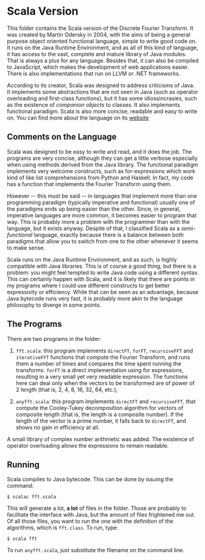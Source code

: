 # Scala Version

This folder contains the Scala version of the Discrete Fourier Transform. It was created by Martin Odersky in 2004, with the aims of being a general purpose object oriented functional language, simple to write good code on. It runs on the Java Runtime Environment, and as all of this kind of language, it has access to the vast, complete and mature library of Java modules. That is always a plus for any language. Besides that, it can also be compiled to JavaScript, which makes the development of web applications easier. There is also implementations that run on LLVM or .NET frameworks.

According to its creator, Scala was designed to address criticisms of Java. It implements some abstractions that are not seen in Java (such as operator overloading and first-class functions), but it has some idiossincrasies, such as the existence of *companion objects* to classes. It also implements functional paradigm. Scala is also more concise, readable and easy to write on. You can find more about the language on its [website](http://scala-lang.org/)


## Comments on the Language

Scala was designed to be easy to write and read, and it does the job. The programs are very concise, although they can get a little verbose especially when using methods derived from the Java library. The functional paradigm implements very welcome constructs, such as for-expressions which work kind of like list comprehensions from Python and Haskell. In fact, my code has a function that implements the Fourier Transform using them.

However -- this must be said -- in languages that implement more than one programming paradigm (typically imperative and functional) usually one of the paradigms ends up being easier than the other. Since, in general, imperative languages are more common, it becomes easier to program that way. This is probably more a problem with the programmer than with the language, but it exists anyway. Despite of that, I classified Scala as a *semi-functional* language, exactly because there is a balance between both paradigms that allow you to switch from one to the other whenever it seems to make sense.

Scala runs on the Java Runtime Environment, and as such, is highly compatible with Java libraries. This is of course a good thing, but there is a problem: you might feel tempted to write Java code using a different syntax. This can certainly happen with Scala, and it is likely that there are points in my programs where I could use different constructs to get better expressivity or efficiency. While that can be seen as an advantage, because Java bytecode runs very fast, it is probably more akin to the language philosophy to diverge in some points.


## The Programs

There are two programs in the folder:

1. `fft.scala`: this program implements `directFT`, `forFT`, `recursiveFFT` and `iterativeFFT` functions that compute the Fourier Transform, and runs them a number of times and compares the time spent running the transforms. `forFT` is a direct implementation using for expressions, resulting in a very small yet very readable expression. The functions here can deal only when the vectors to be transformed are of power of 2 length (that is, 2, 4, 8, 16, 32, 64, etc.);

2. `anyfft.scala`: this program implements `directFT` and `recursiveFFT`, that compute the Cooley-Tukey decomposition algorithm for vectors of composite length (that is, the length is a composite number). If the length of the vector is a prime number, it falls back to `directFT`, and shows no gain in efficiency at all.

A small library of complex number arithmetic was added. The existence of operator overloading allows the expressions to remain readable.


## Running

Scala compiles to Java bytecode. This can be done by issuing the command:

```
$ scalac fft.scala
```

This will generate a lot, **a lot** of files in the folder. Those are probably to facilitate the interface with Java, but the amount of files frightened me out. Of all those files, you want to run the one with the definition of the algorithms, which is `fft.class`. To run, type:

```
$ scala fft
```

To run `anyfft.scala`, just substitute the filename on the command line.

